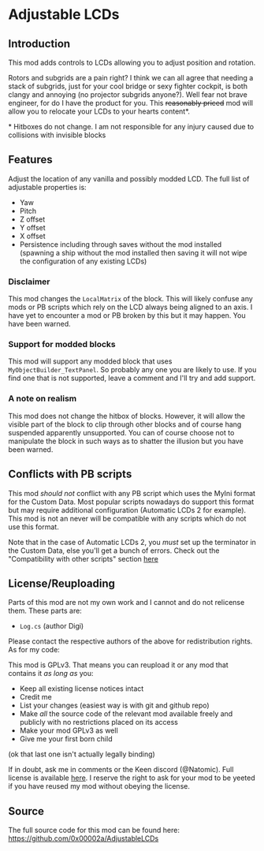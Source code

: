 # Adjustable LCDs

## Introduction

This mod adds controls to LCDs allowing you to adjust position and rotation.


Rotors and subgrids are a pain right? I think we can all agree that needing a
stack of subgrids, just for your cool bridge or sexy fighter cockpit, is both
clangy and annoying (no projector subgrids anyone?). Well fear not brave
engineer, for do I have the product for you. This ~~reasonably priced~~ mod will
allow you to relocate your LCDs to your hearts content\*.

\* Hitboxes do not change. I am not responsible for any injury caused due to
collisions with invisible blocks


## Features

Adjust the location of any vanilla and possibly modded LCD. The full list of
adjustable properties is:

- Yaw
- Pitch
- Z offset
- Y offset
- X offset
- Persistence including through saves without the mod installed (spawning a ship
  without the mod installed then saving it will not wipe the configuration of
  any existing LCDs)


### Disclaimer

This mod changes the `LocalMatrix` of the block. This will likely confuse any
mods or PB scripts which rely on the LCD always being aligned to an axis. I have
yet to encounter a mod or PB broken by this but it may happen.  You have been
warned.

### Support for modded blocks

This mod will support any modded block that uses `MyObjectBuilder_TextPanel`. So
probably any one you are likely to use. If you find one that is not supported,
leave a comment and I'll try and add support.

### A note on realism

This mod does not change the hitbox of blocks. However, it will allow the
visible part of the block to clip through other blocks and of course hang
suspended apparently unsupported. You can of course choose not to manipulate the
block in such ways as to shatter the illusion but you have been warned.

## Conflicts with PB scripts 

This mod _should not_ conflict with any PB script which uses the MyIni format
for the Custom Data. Most popular scripts nowadays do support this format but
may require additional configuration (Automatic LCDs 2 for example).  This mod
is not an never will be compatible with any scripts which do not use this
format. 

Note that in the case of Automatic LCDs 2, you _must_ set up the terminator in
the Custom Data, else you'll get a bunch of errors. Check out the "Compatibility
with other scripts" section
[here](https://steamcommunity.com/sharedfiles/filedetails/?id=407158161)

## License/Reuploading 

Parts of this mod are not my own work and I cannot and do not relicense them.
These parts are:

- `Log.cs` (author Digi)

Please contact the respective authors of the above for redistribution rights. As
for my code:

This mod is GPLv3. That means you can reupload it or any mod that contains it
_as long as_ you:

- Keep all existing license notices intact
- Credit me
- List your changes (easiest way is with git and github repo)
- Make _all_ the source code of the relevant mod available freely and publicly
  with no restrictions placed on its access
- Make your mod GPLv3 as well
- Give me your first born child

(ok that last one isn't actually legally binding)

If in doubt, ask me in comments or the Keen discord (\@Natomic).  Full license
is available
[here](https://github.com/0x00002a/AdjustableLCDs/blob/850d5e4b9309e719b4001ae6f54e7a800ece34c4/LICENSE).
I reserve the right to ask for your mod to be yeeted if you have reused my mod
without obeying the license.


## Source

The full source code for this mod can be found here:
https://github.com/0x00002a/AdjustableLCDs
